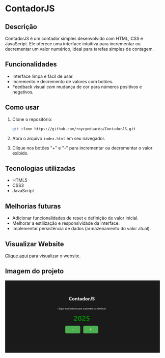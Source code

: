 # ContadorJS

## Descrição

ContadorJS é um contador simples desenvolvido com HTML, CSS e JavaScript. Ele oferece uma interface intuitiva para incrementar ou decrementar um valor numérico, ideal para tarefas simples de contagem.

## Funcionalidades

* Interface limpa e fácil de usar.
* Incremento e decremento de valores com botões.
* Feedback visual com mudança de cor para números positivos e negativos.

## Como usar

1.  Clone o repositório:

    ```bash
    git clone https://github.com/roycyeduardo/ContadorJS.git
    ```

2.  Abra o arquivo `index.html` em seu navegador.

3.  Clique nos botões "+" e "-" para incrementar ou decrementar o valor exibido.

## Tecnologias utilizadas

* HTML5
* CSS3
* JavaScript

## Melhorias futuras

* Adicionar funcionalidades de reset e definição de valor inicial.
* Melhorar a estilização e responsividade da interface.
* Implementar persistência de dados (armazenamento do valor atual).

## Visualizar Website

[Clique aqui](https://roycyeduardo.github.io/ContadorJS) para visualizar o website.

## Imagem do projeto

![ContadorJS](src/img/Exemplo1.png)
